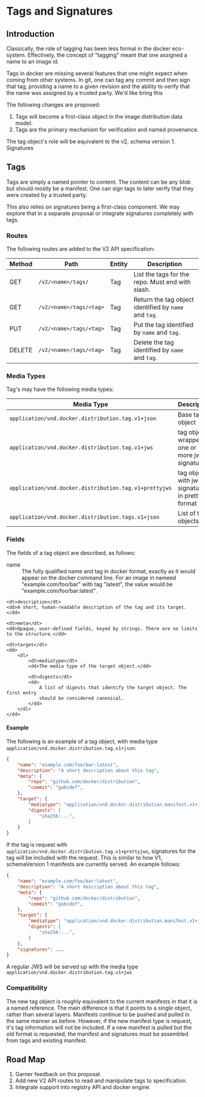 # Tags and Signatures

## Introduction

Classically, the role of tagging has been less formal in the docker eco-
system. Effectively, the concept of "tagging" meant that one assigned a name
to an image id.

Tags in docker are missing several features that one might expect when coming
from other systems. In git, one can tag any commit and then sign that tag,
providing a name to a given revision and the ability to verify that the name
was assigned by a trusted party. We'd like bring this 

The following changes are proposed:

1. Tags will become a first-class object in the image distribution data model.
2. Tags are the primary mechanism for verification and named provenance.

The tag object's role will be equivalent to the v2, schema version 1. Signatures 

## Tags

Tags are simply a named pointer to content. The content can be any blob but
should mostly be a manifest. One can sign tags to later verify that they were
created by a trusted party.

This also relies on signatures being a first-class component. We may explore
that in a separate proposal or integrate signatures completely with tags.

### Routes

The following routes are added to the V2 API specification:

|Method|Path|Entity|Description|
-------|----|------|------------
| GET    | `/v2/<name>/tags/`         | Tag | List the tags for the repo. Must end with slash.      |
| GET    | `/v2/<name>/tags/<tag>`    | Tag | Return the tag object identified by `name` and `tag`. |
| PUT    | `/v2/<name>/tags/<tag>`    | Tag | Put the tag identified by `name` and `tag`.           |
| DELETE | `/v2/<name>/tags/<tag>`    | Tag | Delete the tag identified by `name` and `tag`.        |

### Media Types

Tag's may have the following media types:

| Media Type                                             | Description                                      |
---------------------------------------------------------|--------------------------------------------------|
| `application/vnd.docker.distribution.tag.v1+json`      | Base tag object                                  |
| `application/vnd.docker.distribution.tag.v1+jws`       | tag object wrapped in one or more jws signatures |
| `application/vnd.docker.distribution.tag.v1+prettyjws` | tag object with jws signatures in pretty format  |
| `application/vnd.docker.distribution.tags.v1+json`     | List of tag objects.                             |

### Fields

The fields of a tag object are described, as follows:

<dl>
	<dt>name</dt>
	<dd>
		The fully qualified name and tag in docker format, exactly as it would
		appear on the docker command line. For an image in nameed
		"example.com/foo/bar" with tag "latest", the value would be
		"example.com/foo/bar:latest".
	</dd>

	<dt>description</dt>
	<dd>A short, human-readable description of the tag and its target.</dd>

	<dt>meta</dt>
	<dd>Opaque, user-defined fields, keyed by strings. There are no limits to the structure.</dd>

	<dt>target</dt>
	<dd>
		<dl>
			<dt>mediatype</dt>
			<dd>The media type of the target object.</dd>

			<dt>digests</dt>
			<dd>
				A list of digests that identify the target object. The first entry
				should be considered canonical.
			</dd>
		</dl>
	</dd>
</dl>

#### Example

The following is an example of a tag object, with media type
`application/vnd.docker.distribution.tag.v1+json`:

```json
{
	"name": "example.com/foo/bar:latest",
	"description": "A short description about this tag",
	"meta": {
		"repo": "github.com/docker/distribution",
		"commit": "gabcdef",
	},
	"target": {
		"mediatype": "application/vnd.docker.distribution.manifest.v1+json",
		"digests": [
			"sha256:...",
		]
	}
}
```

If the tag is request with
`application/vnd.docker.distribution.tag.v1+prettyjws`, signatures for the tag
will be included with the request. This is similar to how V1, schemaVersion 1
manifests are currently served. An example follows:


```json
{
	"name": "example.com/foo/bar:latest",
	"description": "A short description about this tag",
	"meta": {
		"repo": "github.com/docker/distribution",
		"commit": "gabcdef",
	},
	"target": {
		"mediatype": "application/vnd.docker.distribution.manifest.v1+json",
		"digests": [
			"sha256:...",
		]
	},
	"signatures": ...
}
```

A regular JWS will be served up with the media type
`application/vnd.docker.distribution.tag.v1+jws`

### Compatibility

The new tag object is roughly equivalent to the current manifests in that it
is a named reference. The main difference is that it points to a single
object, rather than several layers. Manifests continue to be pushed and pulled
in the same manner as before. However, if the new manifest type is request,
it's tag information will not be included. If a new manifest is pulled but the
old format is requested, the manifest and signatures must be assembled from
tags and existing manifest.

## Road Map

1. Garner feedback on this proposal.
2. Add new V2 API routes to read and manipulate tags to specification.
3. Integrate support into registry API and docker engine.